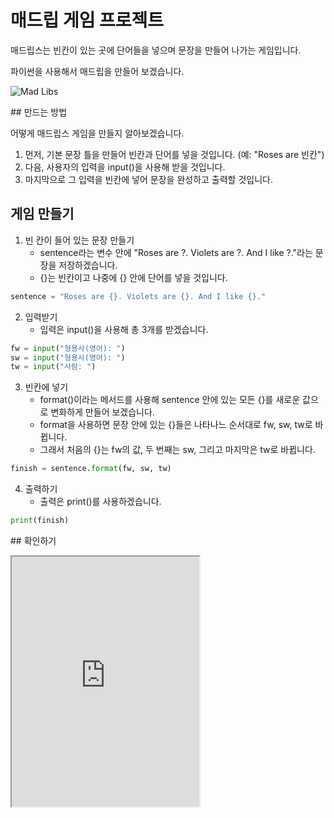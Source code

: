 # 매드립 게임 프로젝트

매드립스는 빈칸이 있는 곳에 단어들을 넣으며 문장을 만들어 나가는 게임입니다.

파이썬을 사용해서 매드립을 만들어 보겠습니다.

![Mad Libs](https://encrypted-tbn0.gstatic.com/images?q=tbn:ANd9GcRUnR3OVF_3m7noHBoE4X3o7t7id6ONlGD60g&usqp=CAU)

##️ 만드는 방법

어떻게 매드립스 게임을 만들지 알아보겠습니다.

1. 먼저, 기본 문장 틀을 만들어 빈칸과 단어를 넣을 것입니다. (예: "Roses are 빈칸")
2. 다음, 사용자의 입력을 input()을 사용해 받을 것입니다.
3. 마지막으로 그 입력을 빈칸에 넣어 문장을 완성하고 출력할 것입니다.

## 게임 만들기

1. 빈 칸이 들어 있는 문장 만들기
   - sentence라는 변수 안에 "Roses are ?. Violets are ?. And I like ?."라는 문장을 저장하겠습니다.
   - {}는 빈칸이고 나중에 {} 안에 단어를 넣을 것입니다.

```py
sentence = "Roses are {}. Violets are {}. And I like {}."
```

2. 입력받기
   - 입력은 input()을 사용해 총 3개를 받겠습니다.

```py
fw = input("형용사(영어): ")
sw = input("형용사(영어): ")
tw = input("사람: ")
```

3. 빈칸에 넣기
   - format()이라는 메서드를 사용해 sentence 안에 있는 모든 {}를 새로운 값으로 변화하게 만들어 보겠습니다.
   - format을 사용하면 문장 안에 있는 {}들은 나타나느 순서대로 fw, sw, tw로 바뀝니다.
   - 그래서 처음의 {}는 fw의 값, 두 번째는 sw, 그리고 마지막은 tw로 바뀝니다.

```py
finish = sentence.format(fw, sw, tw)
```

4. 출력하기
   - 출력은 print()를 사용하겠습니다.

```py
print(finish)
```

##️ 확인하기

<iframe
  loading="lazy" title="Python Playground" src="https://trinket.io/embed/python3/e1d336381d" height="400" />

